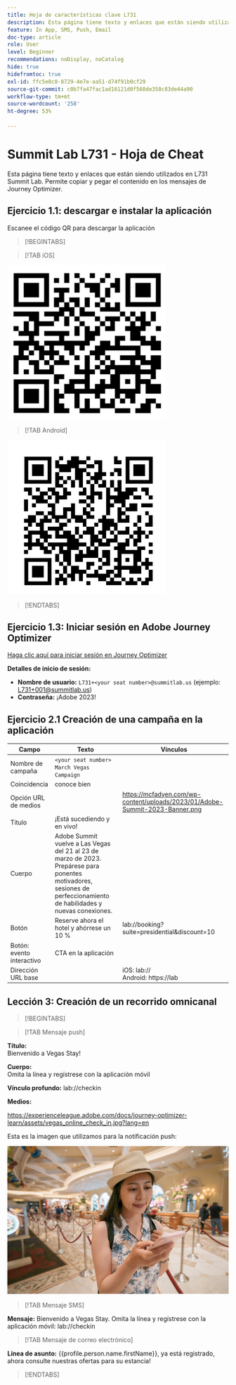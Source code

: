 ```yaml
---
title: Hoja de características clave L731
description: Esta página tiene texto y enlaces que están siendo utilizados en L731 Summit Lab.
feature: In App, SMS, Push, Email
doc-type: article
role: User
level: Beginner
recommendations: noDisplay, noCatalog
hide: true
hidefromtoc: true
exl-id: ffc5e8c8-8729-4e7e-aa51-d74f91b0cf29
source-git-commit: c0b7fa47fac1ad16121d0f568de358c83de44a90
workflow-type: tm+mt
source-wordcount: '258'
ht-degree: 53%

---
```


# Summit Lab L731 - Hoja de Cheat

Esta página tiene texto y enlaces que están siendo utilizados en L731 Summit Lab. Permite copiar y pegar el contenido en los mensajes de Journey Optimizer.

## Ejercicio 1.1: descargar e instalar la aplicación

Escanee el código QR para descargar la aplicación

>[!BEGINTABS]

>[!TAB iOS]

![Código QR para iOS](/help/assets/lab731-ios-qr-code.png)

>[!TAB Android]

![Código QR para Android](/help/assets/lab731-android-qr-code.png)

>[!ENDTABS]

## Ejercicio 1.3: Iniciar sesión en Adobe Journey Optimizer

[Haga clic aquí para iniciar sesión en Journey Optimizer](https://experience.adobe.com/#/@techmarketingdemos/sname:summit-2023-ajo-lab/journey-optimizer/home)

**Detalles de inicio de sesión:**

* **Nombre de usuario:** `L731+<your seat number>@summitlab.us` (ejemplo: L731+001@summitlab.us)
* **Contraseña:** ¡Adobe 2023!


## Ejercicio 2.1 Creación de una campaña en la aplicación

| Campo | Texto | Vínculos |
|----|----|----|
| Nombre de campaña | `<your seat number> March Vegas Campaign` |  |
| Coincidencia | conoce bien |  |
| Opción URL de medios |  | https://mcfadyen.com/wp-content/uploads/2023/01/Adobe-Summit-2023-Banner.png |
| Título | ¡Está sucediendo y en vivo! |  |
| Cuerpo | Adobe Summit vuelve a Las Vegas del 21 al 23 de marzo de 2023. Prepárese para ponentes motivadores, sesiones de perfeccionamiento de habilidades y nuevas conexiones. |  |
| Botón | Reserve ahora el hotel y ahórrese un 10 % | lab://booking?suite=presidential&amp;discount=10 |
| Botón: evento interactivo | CTA en la aplicación |  |
| Dirección URL base |  | iOS: lab:// <br>Android: https://lab |


## Lección 3: Creación de un recorrido omnicanal

>[!BEGINTABS]

>[!TAB Mensaje push]

**Título:**\
Bienvenido a Vegas Stay!

**Cuerpo:**\
Omita la línea y regístrese con la aplicación móvil

**Vínculo profundo:** lab://checkin

**Medios:**

https://experienceleague.adobe.com/docs/journey-optimizer-learn/assets/vegas_online_check_in.jpg?lang=en


Esta es la imagen que utilizamos para la notificación push:

![Registro en línea](/help/assets/vegas_online_check_in.jpg)

>[!TAB Mensaje SMS]

**Mensaje:**
Bienvenido a Vegas Stay. Omita la línea y regístrese con la aplicación móvil: lab://checkin

>[!TAB Mensaje de correo electrónico]

**Línea de asunto:**
{{profile.person.name.firstName}}, ya está registrado, ahora consulte nuestras ofertas para su estancia!

>[!ENDTABS]